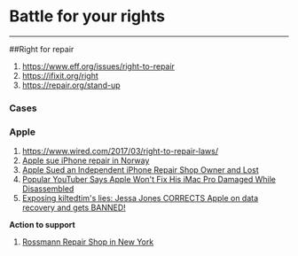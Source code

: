 # Battle for your rights

---

##Right for repair

1. <https://www.eff.org/issues/right-to-repair>
2. <https://ifixit.org/right>
3. <https://repair.org/stand-up>

### Cases

### Apple

1. <https://www.wired.com/2017/03/right-to-repair-laws/>
2. [Apple sue iPhone repair in Norway](https://www.techspot.com/news/74160-apple-tried-sue-small-iphone-repair-shop-norway.html)
3. [Apple Sued an Independent iPhone Repair Shop Owner and Lost](https://motherboard.vice.com/en_us/article/a3yadk/apple-sued-an-independent-iphone-repair-shop-owner-and-lost)
4. [Popular YouTuber Says Apple Won't Fix His iMac Pro Damaged While Disassembled](https://www.macrumors.com/2018/04/18/linus-tech-tips-imac-pro-repair-video/)
5. [Exposing kiltedtim's lies: Jessa Jones CORRECTS Apple on data recovery and gets BANNED!](https://www.youtube.com/watch?v=LrILfIE9IB4)

**Action to support**

1. [Rossmann Repair Shop in New York](https://rossmanngroup.com/)

